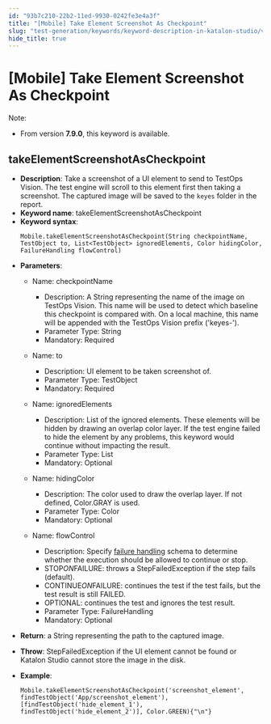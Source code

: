 ```yaml
---
id: "93b7c210-22b2-11ed-9930-0242fe3e4a3f"
title: "[Mobile] Take Element Screenshot As Checkpoint"
slug: "test-generation/keywords/keyword-description-in-katalon-studio/visual-based-mobile-testing-keywords/mobile-take-element-screenshot-as-checkpoint"
hide_title: true
---
```


# <a id="id_0" class="anchor_top_offset"/><a id="ariaid-title1" class="anchor_top_offset"/>[Mobile] Take Element Screenshot As Checkpoint

<div xmlns="http://www.w3.org/1999/xhtml" className="p"><div className="note note note_note"><span className="note__title">Note:</span> 
    <ul className="ul"><li className="li"><p className="p">From version <strong className="ph b">7.9.0</strong>, this keyword is
          available.</p></li></ul></div></div>

## <a id="id_0__id_1" class="anchor_top_offset"/>takeElementScreenshotAsCheckpoint

              
<ul xmlns="http://www.w3.org/1999/xhtml" className="ul"><li className="li">     <strong className="ph b">Description</strong>: Take a screenshot of a UI element     to send to TestOps Vision. The test engine will scroll to this     element first then taking a screenshot. The captured image will be     saved to the <code className="ph codeph">keyes</code> folder in the report.</li><li className="li">     <strong className="ph b">Keyword name</strong>:     takeElementScreenshotAsCheckpoint</li><li className="li">     <strong className="ph b">Keyword syntax</strong>:     <pre className="pre codeblock"><code>Mobile.takeElementScreenshotAsCheckpoint(String checkpointName, TestObject to, List&lt;TestObject&gt; ignoredElements, Color hidingColor, FailureHandling flowControl)</code></pre>   </li><li className="li">     <p className="p">       <strong className="ph b">Parameters</strong>:</p>     <ul className="ul"><li className="li">         <p className="p">Name: checkpointName</p>         <ul className="ul"><li className="li">Description: A String representing the name of the image on             TestOps Vision. This name will be used to detect which baseline             this checkpoint is compared with. On a local machine, this name             will be appended with the TestOps Vision prefix ('keyes-').</li><li className="li">Parameter Type: String</li><li className="li">Mandatory: Required</li></ul>       </li><li className="li">         <p className="p">Name: to</p>         <ul className="ul"><li className="li">Description: UI element to be taken screenshot of.</li><li className="li">Parameter Type: TestObject</li><li className="li">Mandatory: Required</li></ul>       </li><li className="li">         <p className="p">Name: ignoredElements</p>         <ul className="ul"><li className="li">Description: List of the ignored elements. These elements will             be hidden by drawing an overlap color layer. If the test engine             failed to hide the element by any problems, this keyword would             continue without impacting the result.</li><li className="li">Parameter Type: List           </li><li className="li">Mandatory: Optional</li></ul>       </li><li className="li">         <p className="p">Name: hidingColor</p>         <ul className="ul"><li className="li">Description: The color used to draw the overlap layer. If not             defined, Color.GRAY is used.</li><li className="li">Parameter Type: Color</li><li className="li">Mandatory: Optional</li></ul>       </li><li className="li">         <p className="p">Name: flowControl</p>         <ul className="ul"><li className="li">Description: Specify <a className="xref" href="/test-maintenance/configure-failure-handling-settings-in-katalon-studio">failure handling</a>             schema to determine whether the execution should be allowed to             continue or stop.</li><li className="li">STOP<em className="ph i">ON</em>FAILURE: throws a StepFailedException if the             step fails (default).</li><li className="li">CONTINUE<em className="ph i">ON</em>FAILURE: continues the test if the test             fails, but the test result is still FAILED.</li><li className="li">OPTIONAL: continues the test and ignores the test result.</li><li className="li">Parameter Type: FailureHandling</li><li className="li">Mandatory: Optional</li></ul>       </li></ul>   </li><li className="li">     <p className="p">       <strong className="ph b">Return</strong>: a String representing the path to the       captured image.</p>   </li><li className="li">     <p className="p">       <strong className="ph b">Throw</strong>: StepFailedException if the UI element       cannot be found or Katalon Studio cannot store the image in the       disk.</p>   </li><li className="li">     <p className="p">       <strong className="ph b">Example</strong>:</p><div className="p"><pre className="pre codeblock"><code>Mobile.takeElementScreenshotAsCheckpoint('screenshot_element', findTestObject('App/screenshot_element'), [findTestObject('hide_element_1'), findTestObject('hide_element_2')], Color.GREEN){"\n"}</code></pre></div>   </li></ul> 
                          
